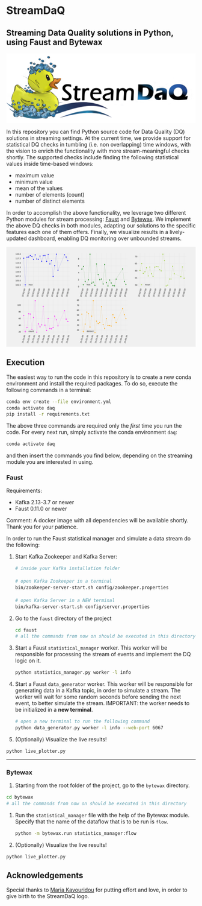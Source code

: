 # StreamDaQ
## Streaming Data Quality solutions in Python, using Faust and Bytewax

<p align="center">
    <img align="middle" src="Stream%20DaQ%20logo.png" alt="Stream Data Quality logo: a rubber duck and text"/>
</p>

In this repository you can find Python source code for Data Quality (DQ) solutions in streaming settings. 
At the current time, we provide support for statistical DQ checks in tumbling (i.e. non overlapping) time windows,
with the vision to enrich the functionality with more stream-meaningful checks shortly. The supported checks include
finding the following statistical values inside time-based windows:
- maximum value
- minimum value
- mean of the values
- number of elements (count)
- number of distinct elements

In order to accomplish the above functionality, we leverage two different Python modules for stream processing:
[Faust](https://faust-streaming.github.io/faust/) and [Bytewax](https://bytewax.io/). We implement the above DQ checks 
in both modules, adapting our solutions to the specific features each one of them offers. Finally, we visualize results
in a lively-updated dashboard, enabling DQ monitoring over unbounded streams.

<p align="center">
    <img align="middle" src="dq_dashboard/dq_dashboard.gif" alt="Stream Data Quality dashboard animation"/>
</p>

## Execution

The easiest way to run the code in this repository is to create a new conda environment and install the required
packages. To do so, execute the following commands in a terminal:
```bash
conda env create --file environment.yml
conda activate daq
pip install -r requirements.txt
```

The above three commands are required only the *first* time you run the code. For every next run, simply activate
the conda environment `daq`:
```bash
conda activate daq
```
and then insert the commands you find below, depending on the streaming module you are interested in using.

### Faust

Requirements: 
- Kafka 2.13-3.7 or newer
- Faust 0.11.0 or newer

Comment: A docker image with all dependencies will be available shortly. Thank you for your patience.

In order to run the Faust statistical manager and simulate a data stream do the following:

1. Start Kafka Zookeeper and Kafka Server:
    ```bash
    # inside your Kafka installation folder
    
    # open Kafka Zookeeper in a terminal
    bin/zookeeper-server-start.sh config/zookeeper.properties
    
    # open Kafka Server in a NEW terminal
    bin/kafka-server-start.sh config/server.properties
    ```
1. Go to the `faust` directory of the project
   ```bash
   cd faust
   # all the commands from now on should be executed in this directory
   ```

1. Start a Faust `statistical_manager` worker. This worker will be responsible for processing the stream of events and
implement the DQ logic on it.
    ```bash
    python statistics_manager.py worker -l info
    ```

1. Start a Faust `data_generator` worker. This worker will be responsible for generating data in a Kafka topic, in order
to simulate a stream. The worker will wait for some random seconds before sending the next event, to better simulate the
stream. IMPORTANT: the worker needs to be initialized in a **new terminal**.
    ```bash
    # open a new terminal to run the following command
    python data_generator.py worker -l info --web-port 6067
    ```

1. (Optionally) Visualize the live results!
```bash
python live_plotter.py
```
***
### Bytewax
1. Starting from the root folder of the project, go to the `bytewax` directory.
```bash
cd bytewax
# all the commands from now on should be executed in this directory
```

1. Run the `statistical_manager` file with the help of the Bytewax module. Specify that the name of the 
dataflow that is to be run is `flow`.
    ```bash
    python -m bytewax.run statistics_manager:flow
    ```
   
1. (Optionally) Visualize the live results!
```bash
python live_plotter.py
```

## Acknowledgements

Special thanks to [Maria Kavouridou](https://www.linkedin.com/in/maria-kavouridou/) for putting effort and love, in order to give birth to the StreamDaQ logo.

